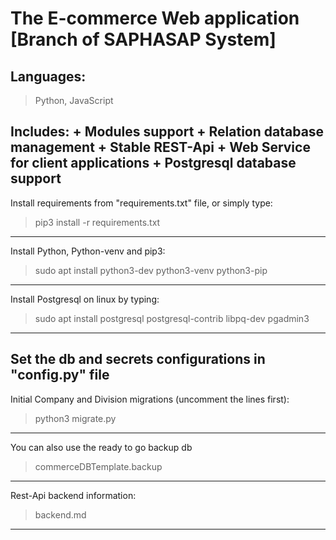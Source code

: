 # The E-commerce Web application [Branch of SAPHASAP System] 
## Languages:
> Python, JavaScript

Includes:
	+ Modules support
	+ Relation database management
	+ Stable REST-Api
	+ Web Service for client applications
	+ Postgresql database support
------------------------------
Install requirements from "requirements.txt" file, or simply type:
> pip3 install -r requirements.txt
------------------------------
Install Python, Python-venv and pip3:
> sudo apt install python3-dev python3-venv python3-pip
------------------------------ 
Install Postgresql on linux by typing:
> sudo apt install postgresql postgresql-contrib libpq-dev pgadmin3
------------------------------
Set the db and secrets configurations in "config.py" file
------------------------------
Initial Company and Division migrations (uncomment the lines first):
> python3 migrate.py
-----------------------------
You can also use the ready to go backup db
> commerceDBTemplate.backup
------------------------------
Rest-Api backend information:
> backend.md
------------------------------
